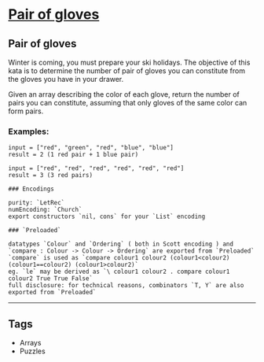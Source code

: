 # [Pair of gloves](https://www.codewars.com/kata/58235a167a8cb37e1a0000db)

## Pair of gloves

Winter is coming, you must prepare your ski holidays. The objective of this kata is to determine the number of pair of gloves you can constitute from the gloves you have in your drawer.

Given an array describing the color of each glove, return the number of pairs you can constitute, assuming that only gloves of the same color can form pairs.

### Examples:

```
input = ["red", "green", "red", "blue", "blue"]
result = 2 (1 red pair + 1 blue pair)

input = ["red", "red", "red", "red", "red", "red"]
result = 3 (3 red pairs)
```

```if:lambdacalc
### Encodings

purity: `LetRec`
numEncoding: `Church`
export constructors `nil, cons` for your `List` encoding

### `Preloaded`

datatypes `Colour` and `Ordering` ( both in Scott encoding ) and
`compare : Colour -> Colour -> Ordering` are exported from `Preloaded`
`compare` is used as `compare colour1 colour2 (colour1<colour2) (colour1==colour2) (colour1>colour2)`
eg. `le` may be derived as `\ colour1 colour2 . compare colour1 colour2 True True False`
full disclosure: for technical reasons, combinators `T, Y` are also exported from `Preloaded`
```

---

## Tags

- Arrays
- Puzzles
